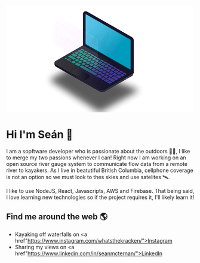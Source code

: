 <img src="https://github.com/SeanMcTernan/SeanMcTernan/blob/main/Site_logo.gif?raw=true" alt="Sean Mc Ternan GitHub Motion Graphic">

# Hi I'm Seán 👋

I am a sopftware developer who is passionate about the outdoors 🌱🌲, I like to merge my two passions whenever I can! Right now I am working on an open source river gauge system to communicate flow data from a remote river to kayakers. As I live in beatutiful British Columbia, cellphone coverage is not an option so we must look to thes skies and use satelites 🛰️. 

I like to use NodeJS, React, Javascripts, AWS and Firebase. That being said, I love learning new technologies so if the project requires it, I'll likely learn it!

## Find me around the web 🌎

- Kayaking off waterfalls on <a href"https://www.instagram.com/whatsthekracken/">Instagram</a>
- Sharing my views on <a href"https://www.linkedin.com/in/seanmcternan/">LinkedIn</a>
